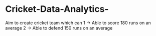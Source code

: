 # Cricket-Data-Analytics-

Aim to create cricket team which can
1 -> Able to score 180 runs on an average
2 -> Able to defend 150 runs on an average
